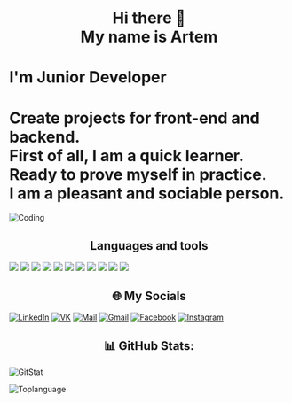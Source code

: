 <div>
  <h1 align="center">Hi there 🙌 <br> My name is Artem </h1>  
  <h1 align="left">I'm Junior Developer</h1>
  <h1 align="left">
Create projects for front-end and backend. <br> 
First of all, I am a quick learner. <br> 
Ready to prove myself in practice. <br> 
I am a pleasant and sociable person. <br>  
</h1>
</div>
<img align="center" alt="Coding"  src="https://user-images.githubusercontent.com/95905757/192964845-c3ff5c55-b6ab-4218-9261-ad669c8854aa.gif">
<div>
<h2 align="center">
  Languages and tools
</h2>
  <img src = "https://img.shields.io/static/v1?label&message=JavaScript&color=black&style=for-the-badge&logo=javascript">
  <img src = "https://img.shields.io/static/v1?label&message=C%23&color=black&style=for-the-badge">
  <img src = "https://img.shields.io/static/v1?label&message=HTML&color=black&style=for-the-badge&logo=html5">
  <img src = "  https://img.shields.io/static/v1?label&message=CSS&color=black&style=for-the-badge&logo=css3">
  <img src = "https://img.shields.io/static/v1?label&message=React&color=black&style=for-the-badge&logo=react">
    <img src = "https://img.shields.io/static/v1?label&message=Redux&color=black&style=for-the-badge&logo=redux">  <img src = "https://img.shields.io/static/v1?&label&message=SCSS,SASS&color=black&style=for-the-badge&logo=sass">  <img src = "https://img.shields.io/static/v1?label&message=BOOTSTRAP&color=black&style=for-the-badge&logo=bootstrap">
    <img src = "https://img.shields.io/static/v1?label&message=Node.JS&color=black&style=for-the-badge&logo=node.js">
    <img src = "https://img.shields.io/static/v1?label&message=ASP.net&color=black&style=for-the-badge&logo=.net">
    <img src = "https://img.shields.io/static/v1?label&message=typescript&color=black&style=for-the-badge&logo=typescript">
</div>

<h2 align="center">🌐 My Socials</h2> 

[![LinkedIn](https://img.shields.io/static/v1?label&message=LinkedIn&color=black&style=for-the-badge&logo=Linkedin)](https://www.linkedin.com/in/зеленок-артем-447b34243/) 
[![VK](https://img.shields.io/static/v1?label&message=VK&color=black&style=for-the-badge&logo=vk)](https://vk.com/a.zelenok444)
[![Mail](https://img.shields.io/static/v1?label&message=mail&color=black&style=for-the-badge&logo=mail.ru)](https://artem.zelenok.03@mail.ru)
[![Gmail](https://img.shields.io/static/v1?label&message=gmail&color=black&style=for-the-badge&logo=gmail)](https://artemzelenok60@gmail.com)
[![Facebook](https://img.shields.io/static/v1?label&message=Facebook&color=black&style=for-the-badge&logo=facebook)](https://www.facebook.com/profile.php?id=61550604784190)
[![Instagram](https://img.shields.io/static/v1?label&message=Instagram&color=black&style=for-the-badge&logo=instagram)](https://instagram.com/artemzelenok60?utm_source=qr&igshid=ZDc4ODBmNjlmNQ%3D%3D)
 <h2 align="center">📊 GitHub Stats:</h2> 
 

![GitStat](https://github-readme-stats.vercel.app/api?username=ArtemZEL&theme=react&hide_border=false&include_all_commits=True&count_private=true)

![Toplanguage](https://github-readme-stats.vercel.app/api/top-langs/?username=ArtemZEL&theme=react&hide_border=false&include_all_commits=True&count_private=true&layout=compact)